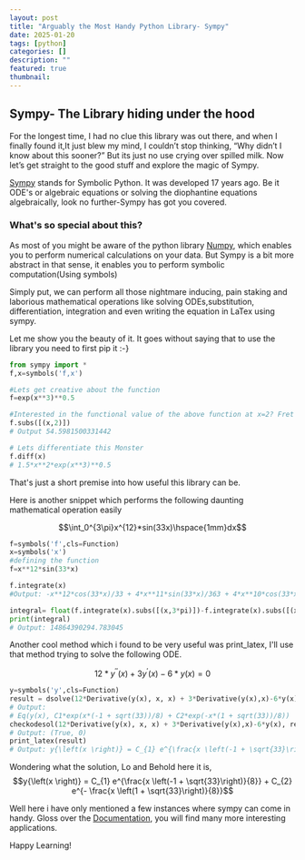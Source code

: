 ```yaml
---
layout: post
title: "Arguably the Most Handy Python Library- Sympy"
date: 2025-01-20
tags: [python]
categories: []
description: ""
featured: true
thumbnail: 
---
```


## Sympy- The Library hiding under the hood 

For the longest time, I had no clue this library was out there, and when I finally found it,It just blew my mind, I couldn’t stop thinking, “Why didn’t I know about this sooner?”  But its just no use crying over spilled milk. Now let’s get straight to the good stuff and explore the magic of Sympy.
 
[Sympy](https://www.sympy.org/en/index.html) stands for Symbolic Python. It was developed 17 years ago. Be it ODE's or algebraic equations or solving the diophantine equations algebraically, look no further-Sympy has got you covered. 


### What's so special about this?
As most of you might be aware of the python library [Numpy](https://numpy.org/), which enables you to perform numerical calculations on your data. But Sympy is a bit more abstract in that sense, it enables you to perform symbolic computation(Using symbols)

Simply put, we can perform all those nightmare inducing, pain staking and laborious mathematical operations like solving ODEs,substitution, differentiation, integration and even writing the equation in LaTex using sympy. 

Let me show you the beauty of it.
It goes without saying that to use the library you need to first pip it :-}
```python
from sympy import *
f,x=symbols('f,x')

#Lets get creative about the function 
f=exp(x**3)**0.5

#Interested in the functional value of the above function at x=2? Fret not dear
f.subs([(x,2)])
# Output 54.5981500331442

# Lets differentiate this Monster 
f.diff(x)
# 1.5*x**2*exp(x**3)**0.5
```

That's just a short premise into how useful this library can be. 

Here is another snippet which performs the following daunting mathematical operation easily

$$\int_0^{3\pi}x^{12}*sin(33x)\hspace{1mm}dx$$

```python
f=symbols('f',cls=Function)
x=symbols('x')
#defining the function
f=x**12*sin(33*x)

f.integrate(x)
#Output: -x**12*cos(33*x)/33 + 4*x**11*sin(33*x)/363 + 4*x**10*cos(33*x)/1089 - 40*x**9*sin(33*x)/35937 - 40*x**8*cos(33*x)/131769 + 320*x**7*sin(33*x)/4348377 + 2240*x**6*cos(33*x)/143496441 - 4480*x**5*sin(33*x)/1578460851 - 22400*x**4*cos(33*x)/52089208083 + 89600*x**3*sin(33*x)/1718943866739 + 89600*x**2*cos(33*x)/18908382534129 - 179200*x*sin(33*x)/623976623626257 - 179200*cos(33*x)/20591228579666481 

integral= float(f.integrate(x).subs([(x,3*pi)])-f.integrate(x).subs([(x,0)]))
print(integral)
# Output: 14864390294.783045
```

Another cool method which i found to be very useful was print_latex, I'll use that method trying to solve the following ODE.

$$12*y^{\prime \prime }(x)+3y^{\prime}(x)-6*y(x)=0$$

```python
y=symbols('y',cls=Function)
result = dsolve(12*Derivative(y(x), x, x) + 3*Derivative(y(x),x)-6*y(x), y(x))
# Output:
# Eq(y(x), C1*exp(x*(-1 + sqrt(33))/8) + C2*exp(-x*(1 + sqrt(33))/8))
checkodesol(12*Derivative(y(x), x, x) + 3*Derivative(y(x),x)-6*y(x), result)
# Output: (True, 0)
print_latex(result)
# Output: y{\left(x \right)} = C_{1} e^{\frac{x \left(-1 + \sqrt{33}\right)}{8}} + C_{2} e^{- \frac{x \left(1 + \sqrt{33}\right)}{8}}
```
Wondering what the solution, Lo and Behold here it is, 
$$y{\left(x \right)} = C_{1} e^{\frac{x \left(-1 + \sqrt{33}\right)}{8}} + C_{2} e^{- \frac{x \left(1 + \sqrt{33}\right)}{8}}$$ 

Well here i have only mentioned a few instances where sympy can come in handy. Gloss over the [Documentation](https://docs.sympy.org/latest/index.html), you will find many more interesting applications. 

Happy Learning!





